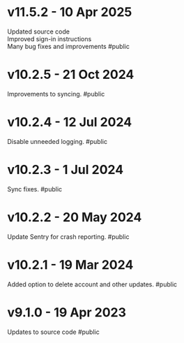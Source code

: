 # v11.5.2 - 10 Apr 2025
Updated source code  
Improved sign-in instructions  
Many bug fixes and improvements
#public

# v10.2.5 - 21 Oct 2024
Improvements to syncing.
#public

# v10.2.4 - 12 Jul 2024
Disable unneeded logging.
#public

# v10.2.3 - 1 Jul 2024
Sync fixes.
#public

# v10.2.2 - 20 May 2024
Update Sentry for crash reporting.
#public

# v10.2.1 - 19 Mar 2024
Added option to delete account and other updates.
#public

# v9.1.0 - 19 Apr 2023
Updates to source code
#public
